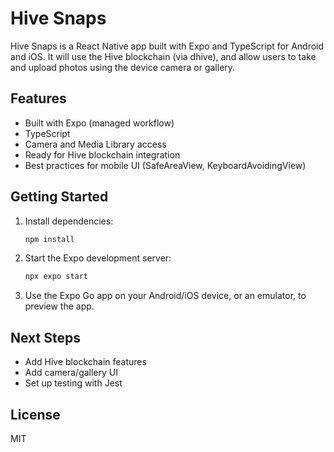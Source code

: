 # Hive Snaps

Hive Snaps is a React Native app built with Expo and TypeScript for Android and iOS. It will use the Hive blockchain (via dhive), and allow users to take and upload photos using the device camera or gallery.

## Features
- Built with Expo (managed workflow)
- TypeScript
- Camera and Media Library access
- Ready for Hive blockchain integration
- Best practices for mobile UI (SafeAreaView, KeyboardAvoidingView)

## Getting Started
1. Install dependencies:
   ```sh
   npm install
   ```
2. Start the Expo development server:
   ```sh
   npx expo start
   ```
3. Use the Expo Go app on your Android/iOS device, or an emulator, to preview the app.

## Next Steps
- Add Hive blockchain features
- Add camera/gallery UI
- Set up testing with Jest

## License
MIT
